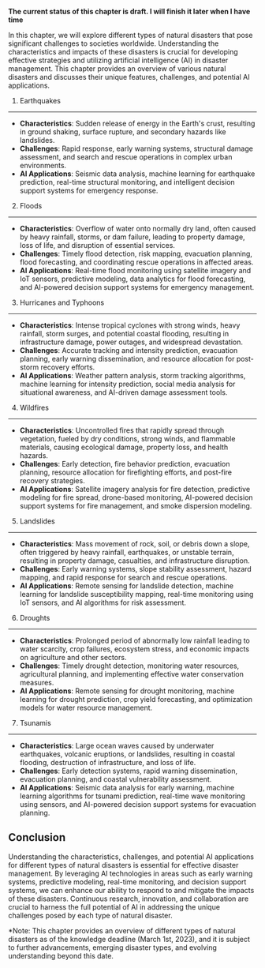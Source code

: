 **The current status of this chapter is draft. I will finish it later when I have time**

In this chapter, we will explore different types of natural disasters that pose significant challenges to societies worldwide. Understanding the characteristics and impacts of these disasters is crucial for developing effective strategies and utilizing artificial intelligence (AI) in disaster management. This chapter provides an overview of various natural disasters and discusses their unique features, challenges, and potential AI applications.

1. Earthquakes
--------------

* **Characteristics**: Sudden release of energy in the Earth's crust, resulting in ground shaking, surface rupture, and secondary hazards like landslides.
* **Challenges**: Rapid response, early warning systems, structural damage assessment, and search and rescue operations in complex urban environments.
* **AI Applications**: Seismic data analysis, machine learning for earthquake prediction, real-time structural monitoring, and intelligent decision support systems for emergency response.

2. Floods
---------

* **Characteristics**: Overflow of water onto normally dry land, often caused by heavy rainfall, storms, or dam failure, leading to property damage, loss of life, and disruption of essential services.
* **Challenges**: Timely flood detection, risk mapping, evacuation planning, flood forecasting, and coordinating rescue operations in affected areas.
* **AI Applications**: Real-time flood monitoring using satellite imagery and IoT sensors, predictive modeling, data analytics for flood forecasting, and AI-powered decision support systems for emergency management.

3. Hurricanes and Typhoons
--------------------------

* **Characteristics**: Intense tropical cyclones with strong winds, heavy rainfall, storm surges, and potential coastal flooding, resulting in infrastructure damage, power outages, and widespread devastation.
* **Challenges**: Accurate tracking and intensity prediction, evacuation planning, early warning dissemination, and resource allocation for post-storm recovery efforts.
* **AI Applications**: Weather pattern analysis, storm tracking algorithms, machine learning for intensity prediction, social media analysis for situational awareness, and AI-driven damage assessment tools.

4. Wildfires
------------

* **Characteristics**: Uncontrolled fires that rapidly spread through vegetation, fueled by dry conditions, strong winds, and flammable materials, causing ecological damage, property loss, and health hazards.
* **Challenges**: Early detection, fire behavior prediction, evacuation planning, resource allocation for firefighting efforts, and post-fire recovery strategies.
* **AI Applications**: Satellite imagery analysis for fire detection, predictive modeling for fire spread, drone-based monitoring, AI-powered decision support systems for fire management, and smoke dispersion modeling.

5. Landslides
-------------

* **Characteristics**: Mass movement of rock, soil, or debris down a slope, often triggered by heavy rainfall, earthquakes, or unstable terrain, resulting in property damage, casualties, and infrastructure disruption.
* **Challenges**: Early warning systems, slope stability assessment, hazard mapping, and rapid response for search and rescue operations.
* **AI Applications**: Remote sensing for landslide detection, machine learning for landslide susceptibility mapping, real-time monitoring using IoT sensors, and AI algorithms for risk assessment.

6. Droughts
-----------

* **Characteristics**: Prolonged period of abnormally low rainfall leading to water scarcity, crop failures, ecosystem stress, and economic impacts on agriculture and other sectors.
* **Challenges**: Timely drought detection, monitoring water resources, agricultural planning, and implementing effective water conservation measures.
* **AI Applications**: Remote sensing for drought monitoring, machine learning for drought prediction, crop yield forecasting, and optimization models for water resource management.

7. Tsunamis
-----------

* **Characteristics**: Large ocean waves caused by underwater earthquakes, volcanic eruptions, or landslides, resulting in coastal flooding, destruction of infrastructure, and loss of life.
* **Challenges**: Early detection systems, rapid warning dissemination, evacuation planning, and coastal vulnerability assessment.
* **AI Applications**: Seismic data analysis for early warning, machine learning algorithms for tsunami prediction, real-time wave monitoring using sensors, and AI-powered decision support systems for evacuation planning.

Conclusion
----------

Understanding the characteristics, challenges, and potential AI applications for different types of natural disasters is essential for effective disaster management. By leveraging AI technologies in areas such as early warning systems, predictive modeling, real-time monitoring, and decision support systems, we can enhance our ability to respond to and mitigate the impacts of these disasters. Continuous research, innovation, and collaboration are crucial to harness the full potential of AI in addressing the unique challenges posed by each type of natural disaster.

\*Note: This chapter provides an overview of different types of natural disasters as of the knowledge deadline (March 1st, 2023), and it is subject to further advancements, emerging disaster types, and evolving understanding beyond this date.

